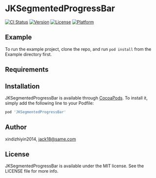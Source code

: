 # JKSegmentedProgressBar

[![CI Status](https://img.shields.io/travis/xindizhiyin2014/JKSegmentedProgressBar.svg?style=flat)](https://travis-ci.org/xindizhiyin2014/JKSegmentedProgressBar)
[![Version](https://img.shields.io/cocoapods/v/JKSegmentedProgressBar.svg?style=flat)](https://cocoapods.org/pods/JKSegmentedProgressBar)
[![License](https://img.shields.io/cocoapods/l/JKSegmentedProgressBar.svg?style=flat)](https://cocoapods.org/pods/JKSegmentedProgressBar)
[![Platform](https://img.shields.io/cocoapods/p/JKSegmentedProgressBar.svg?style=flat)](https://cocoapods.org/pods/JKSegmentedProgressBar)

## Example

To run the example project, clone the repo, and run `pod install` from the Example directory first.

## Requirements

## Installation

JKSegmentedProgressBar is available through [CocoaPods](https://cocoapods.org). To install
it, simply add the following line to your Podfile:

```ruby
pod 'JKSegmentedProgressBar'
```

## Author

xindizhiyin2014, jack18@same.com

## License

JKSegmentedProgressBar is available under the MIT license. See the LICENSE file for more info.
